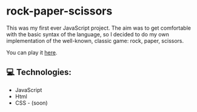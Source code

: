 # rock-paper-scissors

<p> This was my first ever JavaScript project. The aim was to get comfortable with the basic syntax of the language, so I decided to do my own implementation of the well-known, classic game: rock, paper, scissors.
<p> You can play it <a href="https://amarques02.github.io/rock-paper-scissors/">here</a>.</p>
<h2> 💻 Technologies:</h2>
<ul>
	<li>JavaScript</li>
	<li>Html</li>
	<li>CSS - (soon)</li>
</ul>
